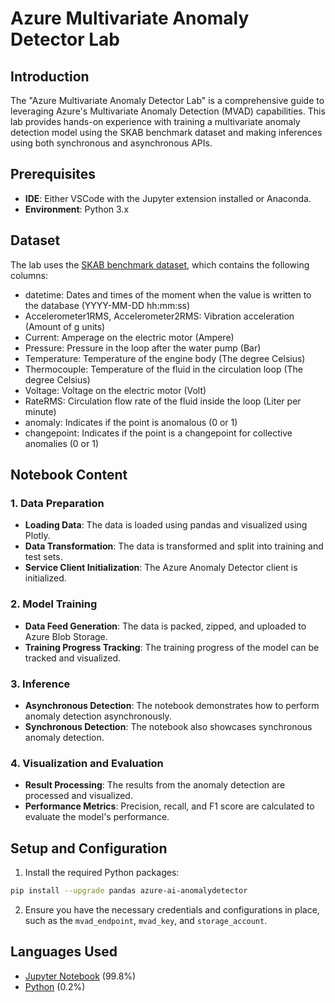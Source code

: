 # Azure Multivariate Anomaly Detector Lab

## Introduction

The "Azure Multivariate Anomaly Detector Lab" is a comprehensive guide to leveraging Azure's Multivariate Anomaly Detection (MVAD) capabilities. This lab provides hands-on experience with training a multivariate anomaly detection model using the SKAB benchmark dataset and making inferences using both synchronous and asynchronous APIs.

## Prerequisites

- **IDE**: Either VSCode with the Jupyter extension installed or Anaconda.
- **Environment**: Python 3.x

## Dataset

The lab uses the [SKAB benchmark dataset](https://www.kaggle.com/datasets/caesarlupum/benckmark-anomaly-timeseries-skab), which contains the following columns:

- datetime: Dates and times of the moment when the value is written to the database (YYYY-MM-DD hh:mm:ss)
- Accelerometer1RMS, Accelerometer2RMS: Vibration acceleration (Amount of g units)
- Current: Amperage on the electric motor (Ampere)
- Pressure: Pressure in the loop after the water pump (Bar)
- Temperature: Temperature of the engine body (The degree Celsius)
- Thermocouple: Temperature of the fluid in the circulation loop (The degree Celsius)
- Voltage: Voltage on the electric motor (Volt)
- RateRMS: Circulation flow rate of the fluid inside the loop (Liter per minute)
- anomaly: Indicates if the point is anomalous (0 or 1)
- changepoint: Indicates if the point is a changepoint for collective anomalies (0 or 1)


## Notebook Content

### 1. Data Preparation

- **Loading Data**: The data is loaded using pandas and visualized using Plotly.
- **Data Transformation**: The data is transformed and split into training and test sets.
- **Service Client Initialization**: The Azure Anomaly Detector client is initialized.

### 2. Model Training

- **Data Feed Generation**: The data is packed, zipped, and uploaded to Azure Blob Storage.
- **Training Progress Tracking**: The training progress of the model can be tracked and visualized.

### 3. Inference

- **Asynchronous Detection**: The notebook demonstrates how to perform anomaly detection asynchronously.
- **Synchronous Detection**: The notebook also showcases synchronous anomaly detection.

### 4. Visualization and Evaluation

- **Result Processing**: The results from the anomaly detection are processed and visualized.
- **Performance Metrics**: Precision, recall, and F1 score are calculated to evaluate the model's performance.

## Setup and Configuration

1. Install the required Python packages:

```bash
pip install --upgrade pandas azure-ai-anomalydetector
```

2. Ensure you have the necessary credentials and configurations in place, such as the `mvad_endpoint`, `mvad_key`, and `storage_account`.

## Languages Used

- [Jupyter Notebook](https://github.com/ShaoXiangChien/azure-mvad-lab/blob/master/MVAD_lab.ipynb) (99.8%)
- [Python](https://github.com/ShaoXiangChien/azure-mvad-lab/search?l=python) (0.2%)
